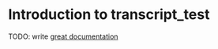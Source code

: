 # Introduction to transcript_test

TODO: write [great documentation](http://jacobian.org/writing/what-to-write/)
